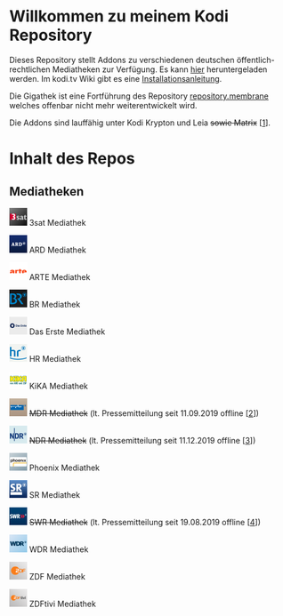 # Willkommen zu meinem Kodi Repository

Dieses Repository stellt Addons zu verschiedenen deutschen öffentlich-rechtlichen Mediatheken zur Verfügung.
Es kann [hier](https://raw.githubusercontent.com/68000a/Gigathek/master/Gigathek.zip) heruntergeladen werden.
Im kodi.tv Wiki gibt es eine [Installationsanleitung](https://kodi.wiki/view/HOW-TO:Install_add-ons_from_zip_files).

Die Gigathek ist eine Fortführung des Repository [repository.membrane](https://github.com/prof-membrane/repository.membrane)
welches offenbar nicht mehr weiterentwickelt wird.

Die Addons sind lauffähig unter Kodi Krypton und Leia ~~sowie Matrix~~ [[1](https://www.kodinerds.net/index.php/Thread/69004-Ich-bin-mit-KODI-am-Ende/?postID=578189#post578189)].

# Inhalt des Repos

## Mediatheken

<img src="https://github.com/68000a/Gigathek/blob/master/code/plugin.video.3satmediathek/icon.png?raw=true" width="32"> 3sat Mediathek

<img src="https://github.com/68000a/Gigathek/blob/master/code/plugin.video.ardmediathek_de/icon.png?raw=true" width="32"> ARD Mediathek

<img src="https://github.com/68000a/Gigathek/blob/master/code/plugin.video.artemediathek/icon.png?raw=true" width="32"> ARTE Mediathek

<img src="https://github.com/68000a/Gigathek/blob/master/code/plugin.video.brmediathek/icon.png?raw=true" width="32"> BR Mediathek

<img src="https://github.com/68000a/Gigathek/blob/master/code/plugin.video.daserstemediathek/icon.png?raw=true" width="32"> Das Erste Mediathek

<img src="https://github.com/68000a/Gigathek/blob/master/code/plugin.video.hrmediathek/icon.png?raw=true" width="32"> HR Mediathek

<img src="https://github.com/68000a/Gigathek/blob/master/code/plugin.video.kikamediathek/icon.png?raw=true" width="32"> KiKA Mediathek

<img src="https://github.com/68000a/Gigathek/blob/master/code/plugin.video.mdrmediathek/icon.png?raw=true" width="32"> ~~MDR Mediathek~~ (lt. Pressemitteilung seit 11.09.2019 offline [[2](https://www.mdr.de/presse/unternehmen/mdr-mediathek-in-die-ard-mediathek-umgezogen-100.html)])

<img src="https://github.com/68000a/Gigathek/blob/master/code/plugin.video.ndrmediathek/icon.png?raw=true" width="32"> ~~NDR Mediathek~~ (lt. Pressemitteilung seit 11.12.2019 offline [[3](https://www.presseportal.de/pm/6561/4464810)])

<img src="https://github.com/68000a/Gigathek/blob/master/code/plugin.video.phoenixmediathek/icon.png?raw=true" width="32"> Phoenix Mediathek

<img src="https://github.com/68000a/Gigathek/blob/master/code/plugin.video.srmediathek/icon.png?raw=true" width="32"> SR Mediathek

<img src="https://github.com/68000a/Gigathek/blob/master/code/plugin.video.swrmediathek/icon.png?raw=true" width="32"> ~~SWR Mediathek~~ (lt. Pressemitteilung seit 19.08.2019 offline [[4](https://www.swr.de/home/Umzug-der-SWR-Mediathek-in-die-ARD-Mediathek,artikel-mediathek-umzug-100.html)])

<img src="https://github.com/68000a/Gigathek/blob/master/code/plugin.video.wdrmediathek/icon.png?raw=true" width="32"> WDR Mediathek

<img src="https://github.com/68000a/Gigathek/blob/master/code/plugin.video.zdf_de_lite/icon.png?raw=true" width="32"> ZDF Mediathek

<img src="https://github.com/68000a/Gigathek/blob/master/code/plugin.video.zdftivi/icon.png?raw=true" width="32"> ZDFtivi Mediathek
